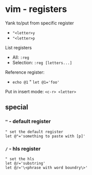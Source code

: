 # vim - registers

Yank to/put from specific register

* `"<letter>y`
* `"<letter>p`

List registers

* All: `:reg`
* Selection: `:reg [letters...]`


Reference register:

* `echo @1`
" `let @1='foo'`


Put in insert mode: `<c-r> <letter>`


## special

### `"` - default register

```vim
" set the default register
let @"='something to paste with [p]'
```

### `/` - hls register

```vim
" set the hls
let @/='substring'
let @/='\<phrase with word boundry\>'
```
